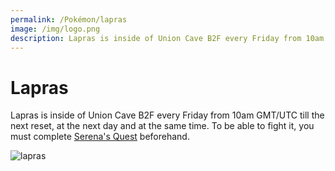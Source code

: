 ```yaml
---
permalink: /Pokémon/lapras
image: /img/logo.png
description: Lapras is inside of Union Cave B2F every Friday from 10am GMT/UTC till the next reset, at the next day and at the same time. To be able to fight it, you must complete Serena's quest beforehand.
---
```


# Lapras

Lapras is inside of Union Cave B2F every Friday from 10am GMT/UTC till the next
reset, at the next day and at the same time. To be able to fight it, you must
complete [Serena's Quest](/quests/serenas-quest) beforehand.

![lapras](https://i.imgur.com/gzkBpSV.png)
